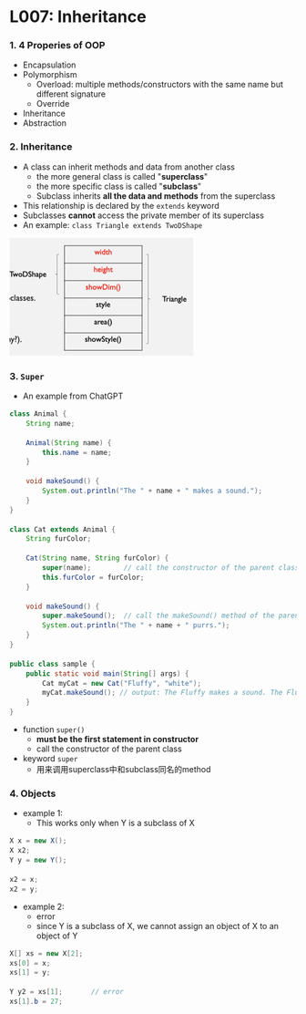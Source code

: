 # L007: Inheritance

### 1. 4 Properies of OOP

-   Encapsulation
-   Polymorphism
    -   Overload: multiple methods/constructors with the same name but different signature
    -   Override
-   Inheritance
-   Abstraction

### 2. Inheritance

-   A class can inherit methods and data from another class
    -   the more general class is called "**superclass**"
    -   the more specific class is called "**subclass**"
    -   Subclass inherits **all the data and methods** from the superclass
-   This relationship is declared by the `extends` keyword
-   Subclasses **cannot** access the private member of its superclass
-   An example: `class Triangle extends TwoDShape`

<img src="assets/Screenshot 2023-05-01 at 21.57.59.png" alt="Screenshot 2023-05-01 at 21.57.59" style="zoom:50%;" />

### 3. `Super`

-   An example from ChatGPT

```java
class Animal {
    String name;

    Animal(String name) {
        this.name = name;
    }

    void makeSound() {
        System.out.println("The " + name + " makes a sound.");
    }
}

class Cat extends Animal {
    String furColor;

    Cat(String name, String furColor) {
        super(name);        // call the constructor of the parent class
        this.furColor = furColor;
    }

    void makeSound() {
        super.makeSound();  // call the makeSound() method of the parent class
        System.out.println("The " + name + " purrs.");
    }
}

public class sample {
    public static void main(String[] args) {
        Cat myCat = new Cat("Fluffy", "white");
        myCat.makeSound(); // output: The Fluffy makes a sound. The Fluffy purrs.
    }
}
```

-   function `super()`
    -   **must be the first statement in constructor**
    -   call the constructor of the parent class
-   keyword `super`
    -   用来调用superclass中和subclass同名的method
    

### 4. Objects

-   example 1:
    -   This works only when Y is a subclass of X

```java
X x = new X();
X x2;
Y y = new Y();

x2 = x; 
x2 = y;
```

-   example 2:
    -   error
    -   since Y is a subclass of X, we cannot assign an object of X to an object of Y

```java
X[] xs = new X[2];
xs[0] = x;
xs[1] = y;

Y y2 = xs[1];		// error
xs[1].b = 27;
```
